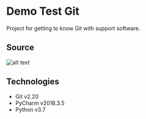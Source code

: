 # Demo Test Git
Project for getting to know Git with support software.

## Source
![alt text](https://1000logos.net/wp-content/uploads/2020/08/Python-Emblem.jpg)

## Technologies
- Git v2.20
- PyCharm v2018.3.5
- Python v3.7
